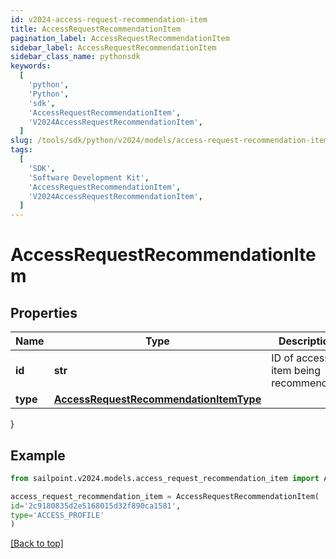 ```yaml
---
id: v2024-access-request-recommendation-item
title: AccessRequestRecommendationItem
pagination_label: AccessRequestRecommendationItem
sidebar_label: AccessRequestRecommendationItem
sidebar_class_name: pythonsdk
keywords:
  [
    'python',
    'Python',
    'sdk',
    'AccessRequestRecommendationItem',
    'V2024AccessRequestRecommendationItem',
  ]
slug: /tools/sdk/python/v2024/models/access-request-recommendation-item
tags:
  [
    'SDK',
    'Software Development Kit',
    'AccessRequestRecommendationItem',
    'V2024AccessRequestRecommendationItem',
  ]
---
```


# AccessRequestRecommendationItem

## Properties

| Name | Type | Description | Notes |
| --- | --- | --- | --- |
| **id** | **str** | ID of access item being recommended. | [optional] |
| **type** | [**AccessRequestRecommendationItemType**](access-request-recommendation-item-type) |  | [optional] |

}

## Example

```python
from sailpoint.v2024.models.access_request_recommendation_item import AccessRequestRecommendationItem

access_request_recommendation_item = AccessRequestRecommendationItem(
id='2c9180835d2e5168015d32f890ca1581',
type='ACCESS_PROFILE'
)

```

[[Back to top]](#)
